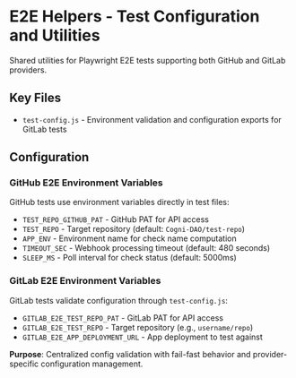 # E2E Helpers - Test Configuration and Utilities

Shared utilities for Playwright E2E tests supporting both GitHub and GitLab providers.

## Key Files
- `test-config.js` - Environment validation and configuration exports for GitLab tests

## Configuration

### GitHub E2E Environment Variables
GitHub tests use environment variables directly in test files:
- `TEST_REPO_GITHUB_PAT` - GitHub PAT for API access
- `TEST_REPO` - Target repository (default: `Cogni-DAO/test-repo`)
- `APP_ENV` - Environment name for check name computation
- `TIMEOUT_SEC` - Webhook processing timeout (default: 480 seconds)
- `SLEEP_MS` - Poll interval for check status (default: 5000ms)

### GitLab E2E Environment Variables
GitLab tests validate configuration through `test-config.js`:
- `GITLAB_E2E_TEST_REPO_PAT` - GitLab PAT for API access
- `GITLAB_E2E_TEST_REPO` - Target repository (e.g., `username/repo`)  
- `GITLAB_E2E_APP_DEPLOYMENT_URL` - App deployment to test against

**Purpose**: Centralized config validation with fail-fast behavior and provider-specific configuration management.